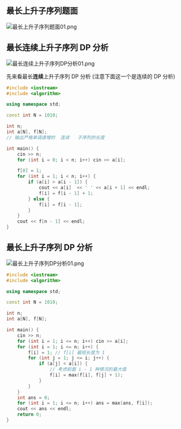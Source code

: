 ## 最长上升子序列题面

![最长上升子序列题面01.png](https://cdn.acwing.com/media/article/image/2021/08/13/101476_68f5dae5fc-最长上升子序列题面01.png) 

## 最长连续上升子序列 DP 分析

![最长连续上升子序列DP分析01.png](https://cdn.acwing.com/media/article/image/2021/08/18/101476_5ac4f11200-最长连续上升子序列DP分析01.png) 

先来看最长**连续**上升子序列 DP 分析 (注意下面这一个是连续的 DP 分析)

``` cpp
#include <iostream>
#include <algorithm>

using namespace std;

const int N = 1010;

int n;
int a[N], f[N];
// 输出严格单调递增的  连续   子序列的长度

int main() {
    cin >> n;
    for (int i = 0; i < n; i++) cin >> a[i];

    f[0] = 1;
    for (int i = 1; i < n; i++) {
        if (a[i] > a[i - 1]) {
            cout << a[i]  << ' ' << a[i + 1] << endl;
            f[i] = f[i - 1] + 1;
        } else {
            f[i] = f[i - 1];
        }
    }
    cout << f[n - 1] << endl;
}
```
## 最长上升子序列 DP 分析

![最长上升子序列DP分析01.png](https://cdn.acwing.com/media/article/image/2021/08/18/101476_65f65c8a00-最长上升子序列DP分析01.png) 

``` cpp
#include <iostream>
#include <algorithm>

using namespace std;

const int N = 1010;

int n;
int a[N], f[N];

int main() {
    cin >> n;
    for (int i = 1; i <= n; i++) cin >> a[i];
    for (int i = 1; i <= n; i++) {
        f[i] = 1; // f[i] 最短长度为 1
        for (int j = 1; j <= i; j++) {
            if (a[j] < a[i]) {
                // 考虑前面 i - 1 种情况的最大值
                f[i] = max(f[i], f[j] + 1);
            }
        }
    }
    int ans = 0;
    for (int i = 1; i <= n; i++) ans = max(ans, f[i]);
    cout << ans << endl;
    return 0;
}
```